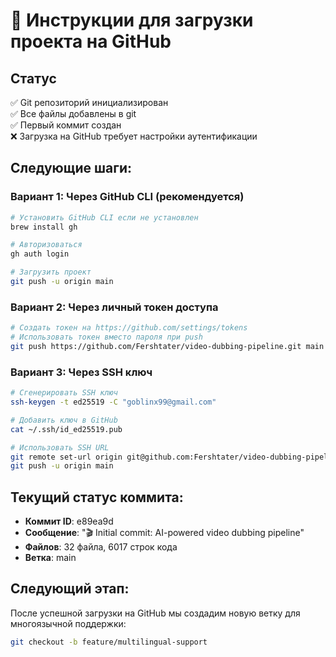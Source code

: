 # 🚀 Инструкции для загрузки проекта на GitHub

## Статус

✅ Git репозиторий инициализирован  
✅ Все файлы добавлены в git  
✅ Первый коммит создан  
❌ Загрузка на GitHub требует настройки аутентификации

## Следующие шаги:

### Вариант 1: Через GitHub CLI (рекомендуется)

```bash
# Установить GitHub CLI если не установлен
brew install gh

# Авторизоваться
gh auth login

# Загрузить проект
git push -u origin main
```

### Вариант 2: Через личный токен доступа

```bash
# Создать токен на https://github.com/settings/tokens
# Использовать токен вместо пароля при push
git push https://github.com/Fershtater/video-dubbing-pipeline.git main
```

### Вариант 3: Через SSH ключ

```bash
# Сгенерировать SSH ключ
ssh-keygen -t ed25519 -C "goblinx99@gmail.com"

# Добавить ключ в GitHub
cat ~/.ssh/id_ed25519.pub

# Использовать SSH URL
git remote set-url origin git@github.com:Fershtater/video-dubbing-pipeline.git
git push -u origin main
```

## Текущий статус коммита:

- **Коммит ID**: e89ea9d
- **Сообщение**: "🎬 Initial commit: AI-powered video dubbing pipeline"
- **Файлов**: 32 файла, 6017 строк кода
- **Ветка**: main

## Следующий этап:

После успешной загрузки на GitHub мы создадим новую ветку для многоязычной поддержки:

```bash
git checkout -b feature/multilingual-support
```
